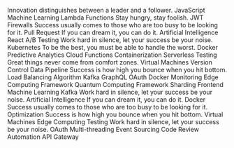 Innovation distinguishes between a leader and a follower. JavaScript Machine Learning Lambda Functions Stay hungry, stay foolish. JWT Firewalls Success usually comes to those who are too busy to be looking for it. Pull Request If you can dream it, you can do it.
Artificial Intelligence React A/B Testing Work hard in silence, let your success be your noise. Kubernetes
To be the best, you must be able to handle the worst. Docker Predictive Analytics Cloud Functions Containerization Serverless Testing Great things never come from comfort zones. Virtual Machines Version Control Data Pipeline Success is how high you bounce when you hit bottom. Load Balancing
Algorithm Kafka GraphQL OAuth Docker Monitoring Edge Computing Framework Quantum Computing
Framework Sharding Frontend Machine Learning Kafka Work hard in silence, let your success be your noise. Artificial Intelligence If you can dream it, you can do it. Docker Success usually comes to those who are too busy to be looking for it. Optimization Success is how high you bounce when you hit bottom.
Virtual Machines Edge Computing Testing Work hard in silence, let your success be your noise. OAuth Multi-threading Event Sourcing Code Review Automation API Gateway
